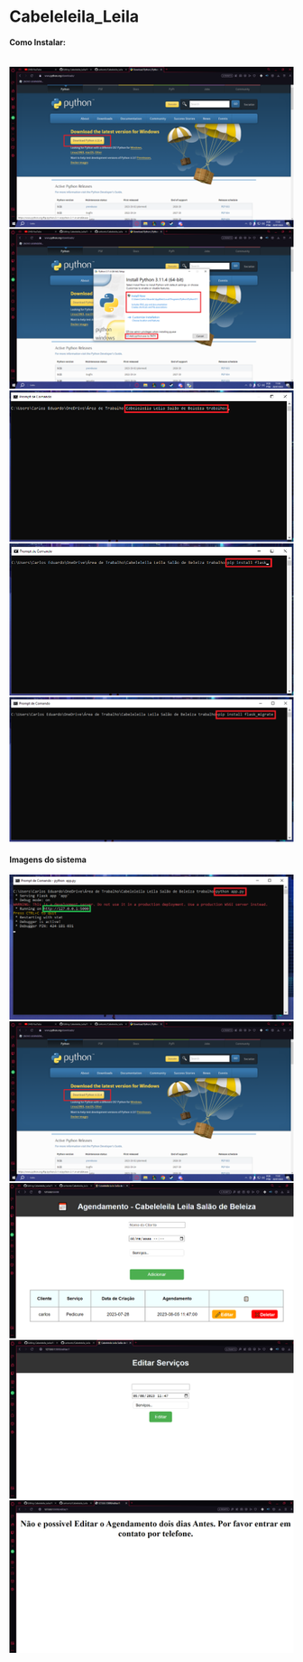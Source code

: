 # Cabeleleila_Leila
<h4>Como Instalar:</h4><br>
<img src = "imagens/1.png">
<img src = "imagens/2.png">
<img src = "imagens/3.png">
<img src = "imagens/4.png">
<img src = "imagens/6.png">
<h4>Imagens do sistema</h4>
<img src = "imagens/7.png">
<img src = "imagens/1.png">
<img src = "imagens/8.png">
<img src = "imagens/9.png">
<img src = "imagens/10.png">

